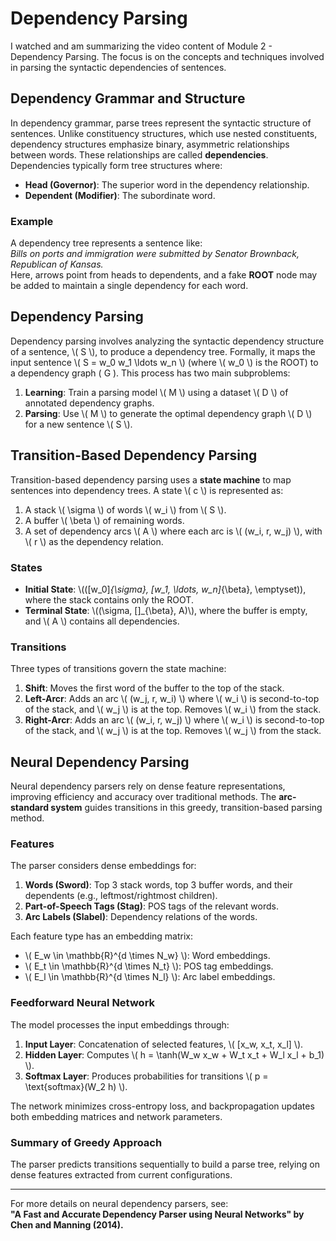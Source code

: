 # Dependency Parsing

I watched and am summarizing the video content of Module 2 - Dependency Parsing. The focus is on the concepts and techniques involved in parsing the syntactic dependencies of sentences.

## Dependency Grammar and Structure

In dependency grammar, parse trees represent the syntactic structure of sentences. Unlike constituency structures, which use nested constituents, dependency structures emphasize binary, asymmetric relationships between words. These relationships are called **dependencies**. Dependencies typically form tree structures where:

- **Head (Governor)**: The superior word in the dependency relationship.
- **Dependent (Modifier)**: The subordinate word.

### Example
A dependency tree represents a sentence like:  
*Bills on ports and immigration were submitted by Senator Brownback, Republican of Kansas.*  
Here, arrows point from heads to dependents, and a fake **ROOT** node may be added to maintain a single dependency for each word.

## Dependency Parsing

Dependency parsing involves analyzing the syntactic dependency structure of a sentence, \\( S \\), to produce a dependency tree. Formally, it maps the input sentence \\( S = w_0 w_1 \ldots w_n \\) (where \\( w_0 \\) is the ROOT) to a dependency graph \( G \). This process has two main subproblems:

1. **Learning**: Train a parsing model \\( M \\) using a dataset \\( D \\) of annotated dependency graphs.
2. **Parsing**: Use \\( M \\) to generate the optimal dependency graph \\( D \\) for a new sentence \\( S \\).

## Transition-Based Dependency Parsing

Transition-based dependency parsing uses a **state machine** to map sentences into dependency trees. A state \\( c \\) is represented as:

1. A stack \\( \sigma \\) of words \\( w_i \\) from \\( S \\).
2. A buffer \\( \beta \\) of remaining words.
3. A set of dependency arcs \\( A \\) where each arc is \\( (w_i, r, w_j) \\), with \\( r \\) as the dependency relation.

### States

- **Initial State**: \\(([w_0]_{\sigma}, [w_1, \ldots, w_n]_{\beta}, \emptyset)\), where the stack contains only the ROOT.
- **Terminal State**: \\((\sigma, []_{\beta}, A)\\), where the buffer is empty, and \\( A \\) contains all dependencies.

### Transitions

Three types of transitions govern the state machine:

1. **Shift**: Moves the first word of the buffer to the top of the stack.
2. **Left-Arcr**: Adds an arc \\( (w_j, r, w_i) \\) where \\( w_i \\) is second-to-top of the stack, and \\( w_j \\) is at the top. Removes \\( w_i \\) from the stack.
3. **Right-Arcr**: Adds an arc \\( (w_i, r, w_j) \\) where \\( w_i \\) is second-to-top of the stack, and \\( w_j \\) is at the top. Removes \\( w_j \\) from the stack.

## Neural Dependency Parsing

Neural dependency parsers rely on dense feature representations, improving efficiency and accuracy over traditional methods. The **arc-standard system** guides transitions in this greedy, transition-based parsing method.

### Features

The parser considers dense embeddings for:

1. **Words (Sword)**: Top 3 stack words, top 3 buffer words, and their dependents (e.g., leftmost/rightmost children).
2. **Part-of-Speech Tags (Stag)**: POS tags of the relevant words.
3. **Arc Labels (Slabel)**: Dependency relations of the words.

Each feature type has an embedding matrix:
- \\( E_w \in \mathbb{R}^{d \times N_w} \\): Word embeddings.
- \\( E_t \in \mathbb{R}^{d \times N_t} \\): POS tag embeddings.
- \\( E_l \in \mathbb{R}^{d \times N_l} \\): Arc label embeddings.

### Feedforward Neural Network

The model processes the input embeddings through:

1. **Input Layer**: Concatenation of selected features, \\( [x_w, x_t, x_l] \\).
2. **Hidden Layer**: Computes \\( h = \tanh(W_w x_w + W_t x_t + W_l x_l + b_1) \\).
3. **Softmax Layer**: Produces probabilities for transitions \\( p = \text{softmax}(W_2 h) \\).

The network minimizes cross-entropy loss, and backpropagation updates both embedding matrices and network parameters.

### Summary of Greedy Approach

The parser predicts transitions sequentially to build a parse tree, relying on dense features extracted from current configurations.

---
For more details on neural dependency parsers, see:  
**"A Fast and Accurate Dependency Parser using Neural Networks" by Chen and Manning (2014).**
